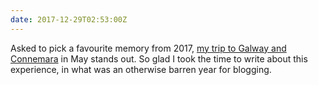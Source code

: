 ```yaml
---
date: 2017-12-29T02:53:00Z
---
```

Asked to pick a favourite memory from 2017, [my trip to Galway and Connemara](/2017/134/a1/away_to_galway/) in May stands out. So glad I took the time to write about this experience, in what was an otherwise barren year for blogging.
